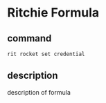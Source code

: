 # Ritchie Formula

## command

```bash
rit rocket set credential
```

## description

description of formula
